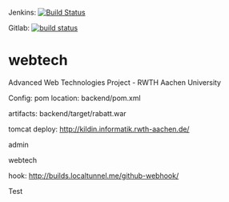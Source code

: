 Jenkins: [![Build Status](http://jenkins.shahriar.io/buildStatus/icon?job=rabatt)](http://jenkins.shahriar.io/job/rabatt/)

Gitlab: [![build status](https://gitlab.com/aliariff/rabatt/badges/master/build.svg)](https://gitlab.com/aliariff/rabatt/commits/master)

# webtech
Advanced Web Technologies Project - RWTH Aachen University


Config:
pom location: backend/pom.xml

artifacts: backend/target/rabatt.war

tomcat deploy:
http://kildin.informatik.rwth-aachen.de/

admin

webtech

hook: http://builds.localtunnel.me/github-webhook/

Test
